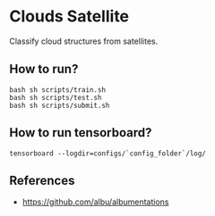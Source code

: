 # Clouds Satellite
Classify cloud structures from satellites.
## How to run?
```
bash sh scripts/train.sh
bash sh scripts/test.sh
bash sh scripts/submit.sh
```
## How to run tensorboard?
```
tensorboard --logdir=configs/`config_folder`/log/
```
## References
* https://github.com/albu/albumentations
